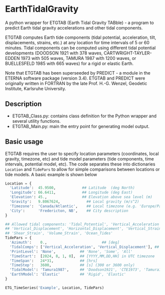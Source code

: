 # EarthTidalGravity
A python wrapper for ETGTAB (Earth Tidal Gravity TABble) - a program to predict Earth tidal gravity accelerations and other tidal components.

ETGTAB computes Earth tide components (tidal potential, acceleration, tilt, displacements, strains, etc.) at any location for time intervals of 5 or 60 minutes. Tidal components can be computed using different tidal potential developments (DOODSON 1921 with 378 waves, CARTWRIGHT-TAYLER-EDDEN 1973 with 505 waves, TAMURA 1987 with 1200 waves, or BUELLESFELD 1985 with 665 waves) for a rigid or elastic Earth.

Note that ETGTAB has been superseeded by PREDICT - a module in the ETERNA software package (version 3.4).
ETGTAB and PREDICT were originally written in FORTRAN by the late Prof. H.-G. Wenzel, Geodetic Institute, Karlsruhe University.

## Description

- ETGTAB_Class.py: contains class definition for the Python wrapper and several utility functions.
- ETGTAB_Main.py: main the entry point for generating model output.

## Basic usage

ETGTAB requires the user to specify location parameters (coordinates, local gravity, timezone, etc) and tide model parameters (tide components, time intervals, potential model, etc). The code separates these into dictionaries `Location` and `TidePars` to allow for simple comparisons between locations or tide models. A basic example is shown below

```Python
Location = {
  'Latitude':  45.9500,            ## Latitude  (deg North)
  'Longitude': 66.6411,            ## Longitude (deg East)
  'Elevation': 45.,                ## Elevation above sea level (m)
  'Gravity':   9.8067624,	         ## Local gravity (m/s^2)
  'Timezone':  'Canada/Atlantic',	 ## Local timezone (e.g. 'Europe/Paris', 'Canada/Atlantic', 'UTC', see pytz.common_timezones)
  'City':      'Fredericton, NB',	 ## City description
}

## Allowed tidal components: 'Tidal_Potential', 'Vertical_Acceleration', 'Horizontal_Acceleration',
## 'Vertical_Displacement', 'Horizontal_Displacement', 'Vertical_Strain', 'Horizontal_Strain', 'Areal_Strain',
## 'Shear_Strain', 'Volume_Strain', 'Ocean_Tides'
TidePars = {
  'Azimuth':    0.,						    ## [deg]
  'TidalComps': ['Vertical_Acceleration', 'Vertical_Displacement'], ## List of tidal components to compute.
  'PrintLevel': 'None',           ## 'None', 'Some', 'All'
  'TimeStart':  [2024, 8, 1, 0],  ## [YYYY,MM,DD,HH] in UTC timezone
  'TimeSpan':   24*31,            ## [hrs]
  'TimeStep':   3600,             ## [s] (300 or 3600 only)
  'TidalModel': 'Tamura1987',     ## 'Doodson1921', 'CTE1973', 'Tamura1987', 'Buellesfeld1985'
  'EarthModel': 'Elastic'         ## 'Rigid', 'Elastic'
}

ETG_TimeSeries('Example', Location, TidePars)
```
